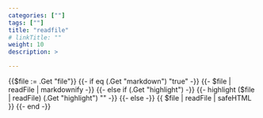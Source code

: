 ```yaml
---
categories: [""]
tags: [""]
title: "readfile"
# linkTitle: ""
weight: 10
description: >

---
```


{{$file := .Get "file"}}
{{- if eq (.Get "markdown") "true" -}}
{{- $file  | readFile | markdownify -}}
{{- else if  (.Get "highlight") -}}
{{-  highlight ($file  | readFile) (.Get "highlight") "" -}}
{{- else -}}
{{ $file  | readFile | safeHTML }}
{{- end -}}
